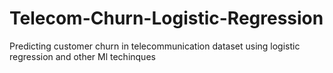 # Telecom-Churn-Logistic-Regression
Predicting customer churn in telecommunication dataset using logistic regression and other Ml techinques
